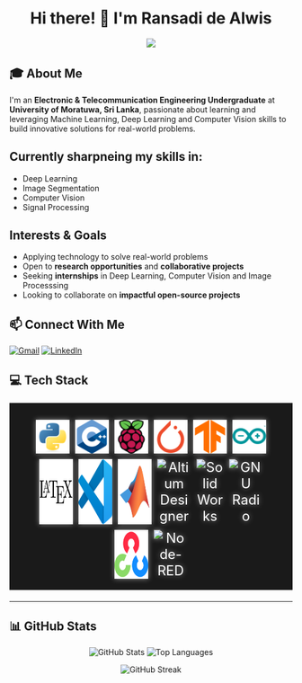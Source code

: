 
<h1 align="center">Hi there! 👋 I'm Ransadi de Alwis</h1>


<p align="center">
  
  <img src="https://komarev.com/ghpvc/?username=RansadiDeAlwis&label=Profile+Views&color=blue&style=flat"  /> 
</p>

## 🎓 About Me
I'm an **Electronic & Telecommunication Engineering Undergraduate** at **University of Moratuwa, Sri Lanka**, passionate about learning and leveraging Machine Learning, Deep Learning and Computer Vision skills to build innovative solutions for real-world problems.

## Currently sharpneing my skills in:
-  Deep Learning   
-  Image Segmentation 
-  Computer Vision
- Signal Processing 

## Interests & Goals
- Applying technology to solve real-world problems
- Open to **research opportunities** and **collaborative projects**
- Seeking **internships** in Deep Learning, Computer Vision and Image Processsing
- Looking to collaborate on **impactful open-source projects**

## 📫 Connect With Me
[![Gmail](https://img.shields.io/badge/Gmail-D14836?style=for-the-badge&logo=gmail&logoColor=white)](mailto:rmovinya10@gmail.com)
[![LinkedIn](https://img.shields.io/badge/LinkedIn-0077B5?style=for-the-badge&logo=linkedin&logoColor=white)](www.linkedin.com/in/ransadi-de-alwis-739768278)


## 💻 Tech Stack
<div style="background-color: #1a1a1a; padding: 20px; text-align: center; color: white; font-size: 24px; margin: 20px 0;">

  <div style="display: flex; justify-content: center; gap: 10px; margin-top: 10px; flex-wrap: wrap;">
    <img src="https://raw.githubusercontent.com/devicons/devicon/master/icons/python/python-original.svg" alt="Python" width="60" style="filter: drop-shadow(0 0 5px rgba(255, 255, 255, 0.5));">
    <img src="https://raw.githubusercontent.com/devicons/devicon/master/icons/cplusplus/cplusplus-original.svg" alt="C++" width="60" style="filter: drop-shadow(0 0 5px rgba(255, 255, 255, 0.5));">
    <img src="https://raw.githubusercontent.com/devicons/devicon/master/icons/raspberrypi/raspberrypi-original.svg" alt="Raspberry Pi" width="60" style="filter: drop-shadow(0 0 5px rgba(255, 255, 255, 0.5));">
    <img src="https://raw.githubusercontent.com/devicons/devicon/master/icons/pytorch/pytorch-original.svg" alt="PyTorch" width="60" style="filter: drop-shadow(0 0 5px rgba(255, 255, 255, 0.5));">
    <img src="https://raw.githubusercontent.com/devicons/devicon/master/icons/tensorflow/tensorflow-original.svg" alt="TensorFlow" width="60" style="filter: drop-shadow(0 0 5px rgba(255, 255, 255, 0.5));">
    <img src="https://raw.githubusercontent.com/devicons/devicon/master/icons/arduino/arduino-original.svg" alt="Arduino" width="60" style="filter: drop-shadow(0 0 5px rgba(255, 255, 255, 0.5));">
    <img src="https://raw.githubusercontent.com/devicons/devicon/master/icons/latex/latex-original.svg" alt="LaTeX" width="60" style="filter: drop-shadow(0 0 5px rgba(255, 255, 255, 0.5));">
    <img src="https://raw.githubusercontent.com/devicons/devicon/master/icons/vscode/vscode-original.svg" alt="VS Code" width="60" style="filter: drop-shadow(0 0 5px rgba(255, 255, 255, 0.5));">
    <img src="https://raw.githubusercontent.com/devicons/devicon/master/icons/matlab/matlab-original.svg" alt="MATLAB" width="60" style="filter: drop-shadow(0 0 5px rgba(255, 255, 255, 0.5));">
    <img src="https://upload.wikimedia.org/wikipedia/commons/7/73/Altium_Designer_Logo.png" alt="Altium Designer" width="60" style="filter: drop-shadow(0 0 5px rgba(255, 255, 255, 0.5));">
    <img src="https://img.icons8.com/color/48/solidworks.png" alt="SolidWorks" width="48" style="filter: drop-shadow(0 0 5px rgba(255, 255, 255, 0.5));">
    <img src="https://gnuradio.org/assets/images/gnuradio-logo.png" alt="GNU Radio" width="60" style="filter: drop-shadow(0 0 5px rgba(255, 255, 255, 0.5));">
    <img src="https://raw.githubusercontent.com/devicons/devicon/master/icons/opencv/opencv-original.svg" alt="OpenCV" width="60" style="filter: drop-shadow(0 0 5px rgba(255, 255, 255, 0.5));">
    <img src="https://raw.githubusercontent.com/node-red/node-red.github.io/main/images/node-red-icon.svg" alt="Node-RED" width="60" style="filter: drop-shadow(0 0 5px rgba(255, 255, 255, 0.5));">
  
  </div>
</div>


---

## 📊 GitHub Stats
<p align="center">
  <img src="https://github-readme-stats.vercel.app/api?username=RansadiDeAlwis&show_icons=true&theme=radical" alt="GitHub Stats" />
  <img src="https://github-readme-stats.vercel.app/api/top-langs/?username=RansadiDeAlwis&layout=compact&theme=radical" alt="Top Languages" />
</p>

<p align="center">
  <img src="https://github-readme-streak-stats.herokuapp.com/?user=RansadiDeAlwis&theme=radical" alt="GitHub Streak" />
</p>






